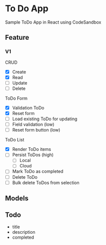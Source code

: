 # To Do App

Sample ToDo App in React using CodeSandbox

## Feature

### V1

CRUD

- [x] Create
- [x] Read
- [ ] Update
- [ ] Delete

ToDo Form

- [x] Validation ToDo
- [x] Reset form
- [ ] Load existing ToDo for updating
- [ ] Field validation (low)
- [ ] Reset form button (low)

ToDo List

- [x] Render ToDo items
- [ ] Persist ToDos (high)
  - [ ] Local
  - [ ] Cloud
- [ ] Mark ToDo as completed
- [ ] Delete ToDo
- [ ] Bulk delete ToDos from selection

## Models

## Todo

- title
- description
- completed
